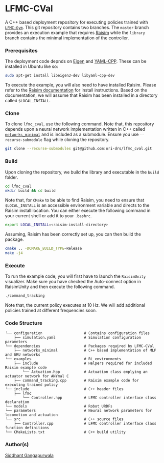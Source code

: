 # LFMC-CVal

A C++ based deployment repository
for executing policies trained with [```LFMC-Gym```](https://github.com/ori-drs/lfmc_gym).
This git repository contains
two branches. The ```master``` branch provides an execution
example that requires [Raisim](https://raisim.com/) while
the ```library``` branch contains the minimal implementation
of the controller. 

### Prerequisites
The deployment code depnds on [Eigen](https://eigen.tuxfamily.org/index.php?title=Main_Page)
and [YAML-CPP](https://github.com/jbeder/yaml-cpp). These can be installed in Ubuntu like so:
```bash
sudo apt-get install libeigen3-dev libyaml-cpp-dev
```

To execute the example, you will also need to have installed 
Raisim. Please refer to the [Raisim documentation](https://raisim.com/sections/Installation.html) 
for install instructions. Based on the documentation, 
we will assume that Raisim has been installed in a directory
called ```$LOCAL_INSTALL```.

### Clone
To clone ```lfmc_cval```, use the following command. Note that, 
this repository depends upon a neural network implementation
written in C++ called [```networks_minimal```](https://github.com/gsiddhant/networks_minimal) 
and is included as a submodule. Ensure you
use ```--recurse-submodule``` flag while cloning the repository.

```bash
git clone --recurse-submodules git@github.com:ori-drs/lfmc_cval.git
```

### Build
Upon cloning the repository, we build the library and executable in the
```build``` folder. 
```bash
cd lfmc_cval
mkdir build && cd build
```

Note that, for ```CMake``` to be able to find Raisim, you need to ensure
that ```$LOCAL_INSTALL``` is an accessible environment variable and 
directs to the Raisim install location. You can either execute the
following command in your current shell or add it to your ```.bashrc```.
```bash
export LOCAL_INSTALL=<raisim-install-directory>
```

Assuming, Raisim has been correctly set up, you can then build the package.
```bash
cmake .. -DCMAKE_BUILD_TYPE=Release
make -j4
```

### Execute
To run the example code, you will first have to launch the ```RaisimUnity``` visualizer. 
Make sure you have checked the Auto-connect option in RaisimUnity and then 
execute the following command. 
```bash
./command_tracking
```

Note that, the current policy executes at 10 Hz. We will add additional policies trained
at different frequencies soon.

### Code Structure
    └── configuration                   # Contains configuration files
        ├── simulation.yaml             # Simulation configuration parameters
    └── dependencies                    # Packages required by LFMC-CVal
        ├── networks_minimal            # C++ based implementation of MLP and GRU networks
    └── examples                        # RL environments
        ├── include                     # Helpers required for included Raisim example code
            └── Actuation.hpp           # Actuation class emplying an actuator network for ANYmal C 
        ├── command_tracking.cpp        # Raisim example code for executing trained policy
    └── include                         # C++ header files
        ├── lfmc
            └── Controller.hpp          # LFMC controller interface class declaration
    └── models                          # Robot URDFs
    └── parameters                      # Neural network parameters for locomotion and actuation
    └── src                             # C++ source files
        ├── Controller.cpp              # LFMC controller interface class function definitions
    └── CMakeLists.txt                  # C++ build utility

### Author(s)
[Siddhant Gangapurwala](mailto:siddhant@robots.ox.ac.uk)
